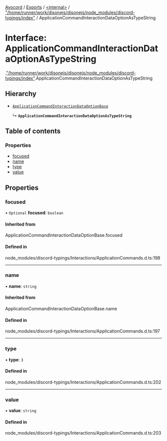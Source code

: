 [Avocord](../README.md) / [Exports](../modules.md) / [<internal\>](../modules/internal_.md) / ["/home/runner/work/disonejs/disonejs/node\_modules/discord-typings/index"](../modules/internal_.__home_runner_work_disonejs_disonejs_node_modules_discord_typings_index_.md) / ApplicationCommandInteractionDataOptionAsTypeString

# Interface: ApplicationCommandInteractionDataOptionAsTypeString

[<internal>](../modules/internal_.md).["/home/runner/work/disonejs/disonejs/node_modules/discord-typings/index"](../modules/internal_.__home_runner_work_disonejs_disonejs_node_modules_discord_typings_index_.md).ApplicationCommandInteractionDataOptionAsTypeString

## Hierarchy

- [`ApplicationCommandInteractionDataOptionBase`](../modules/internal_.__home_runner_work_disonejs_disonejs_node_modules_discord_typings_Interactions_ApplicationCommands_.md#applicationcommandinteractiondataoptionbase)

  ↳ **`ApplicationCommandInteractionDataOptionAsTypeString`**

## Table of contents

### Properties

- [focused](internal_.__home_runner_work_disonejs_disonejs_node_modules_discord_typings_index_.ApplicationCommandInteractionDataOptionAsTypeString.md#focused)
- [name](internal_.__home_runner_work_disonejs_disonejs_node_modules_discord_typings_index_.ApplicationCommandInteractionDataOptionAsTypeString.md#name)
- [type](internal_.__home_runner_work_disonejs_disonejs_node_modules_discord_typings_index_.ApplicationCommandInteractionDataOptionAsTypeString.md#type)
- [value](internal_.__home_runner_work_disonejs_disonejs_node_modules_discord_typings_index_.ApplicationCommandInteractionDataOptionAsTypeString.md#value)

## Properties

### focused

• `Optional` **focused**: `boolean`

#### Inherited from

ApplicationCommandInteractionDataOptionBase.focused

#### Defined in

node_modules/discord-typings/Interactions/ApplicationCommands.d.ts:198

___

### name

• **name**: `string`

#### Inherited from

ApplicationCommandInteractionDataOptionBase.name

#### Defined in

node_modules/discord-typings/Interactions/ApplicationCommands.d.ts:197

___

### type

• **type**: ``3``

#### Defined in

node_modules/discord-typings/Interactions/ApplicationCommands.d.ts:202

___

### value

• **value**: `string`

#### Defined in

node_modules/discord-typings/Interactions/ApplicationCommands.d.ts:203
